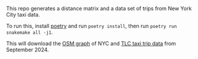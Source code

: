 This repo generates a distance matrix and a data set of trips from New York City taxi data. 

To run this, install [poetry](https://python-poetry.org/) and run `poetry install`, then run `poetry run snakemake all -j1`.

This will download the [OSM graph](https://www.kaggle.com/datasets/crailtap/street-network-of-new-york-in-graphml) of NYC and [TLC taxi trip data](https://www.nyc.gov/site/tlc/about/tlc-trip-record-data.page) from September 2024.

